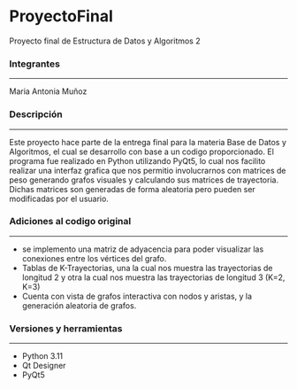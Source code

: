 # ProyectoFinal
Proyecto final de Estructura de Datos y Algoritmos 2

### Integrantes
------------
<p>
Maria Antonia Muñoz
</p>

### Descripción
------------
<p>
Este proyecto hace parte de la entrega final para la materia Base de Datos y Algoritmos, el cual se desarrollo con base a un codigo proporcionado.
El programa fue realizado en Python utilizando PyQt5, lo cual nos facilito realizar una interfaz grafica que nos permitio involucrarnos con matrices de peso generando grafos visuales y calculando sus matrices de trayectoria. Dichas matrices son generadas de forma aleatoria pero pueden ser modificadas por el usuario.
</p>

### Adiciones al codigo original
------------
- se implemento una matriz de adyacencia para poder visualizar las conexiones entre los vértices del grafo.
- Tablas de K-Trayectorias, una la cual nos muestra las trayectorias de longitud 2 y otra la cual nos muestra las trayectorias de longitud 3 (K=2, K=3)
- Cuenta con vista de grafos interactiva con nodos y aristas, y la generación aleatoria de grafos.

### Versiones y herramientas 
------------
- Python 3.11
- Qt Designer 
- PyQt5
